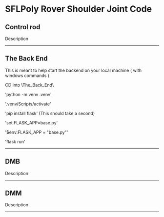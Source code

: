 # SFLPoly Rover Shoulder Joint Code

## Control rod

Description

---

## The Back End

This is meant to help start the backend on your local machine ( with windows commands )

CD into \The_Back_End\

'python -m venv .venv'

'.venv/Scripts/activate'

'pip install flask' (This should take a second)

'set FLASK_APP=base.py'

'$env:FLASK_APP = "base.py"'

'flask run'

---

## DMB

Description

---

## DMM

Description

---
